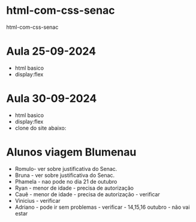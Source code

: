 # html-com-css-senac
html-com-css-senac

# Aula 25-09-2024
* html basico 
* display:flex

# Aula 30-09-2024
* html basico 
* display:flex
* clone do site abaixo:

# Alunos viagem Blumenau
* Romulo- ver sobre justificativa do Senac.
* Bruna - ver sobre justificativa do Senac.
* Phamela - nao pode no dia 21 de outubro
* Ryan - menor de idade - precisa de autorização
* Cauê - menor de idade - precisa de autorização - verificar
* Vinicius - verificar
* Adriano - pode ir sem problemas - verificar - 14,15,16 outubro -  não vai estar













